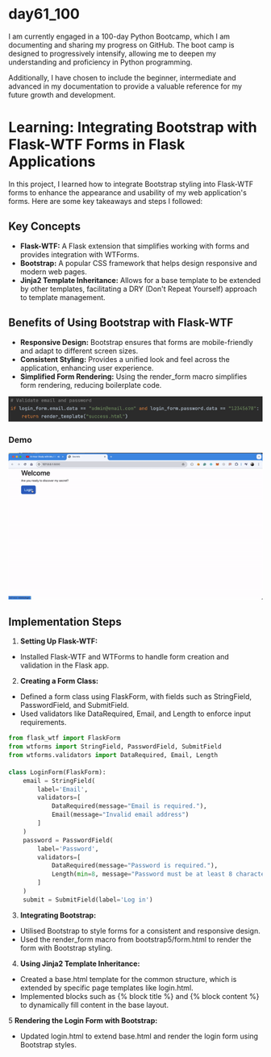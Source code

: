 # day61_100
I am currently engaged in a 100-day Python Bootcamp, which I am documenting and sharing my progress on GitHub. The boot camp is designed to progressively intensify, allowing me to deepen my understanding and proficiency in Python programming.

Additionally, I have chosen to include the beginner, intermediate and advanced in my documentation to provide a valuable reference for my future growth and development.

# Learning: Integrating Bootstrap with Flask-WTF Forms in Flask Applications
In this project, I learned how to integrate Bootstrap styling into Flask-WTF forms to enhance the appearance and usability of my web application's forms. Here are some key takeaways and steps I followed:

## Key Concepts
- **Flask-WTF:** A Flask extension that simplifies working with forms and provides integration with WTForms.
- **Bootstrap:** A popular CSS framework that helps design responsive and modern web pages.
- **Jinja2 Template Inheritance:** Allows for a base template to be extended by other templates, facilitating a DRY (Don't Repeat Yourself) approach to template management.

## Benefits of Using Bootstrap with Flask-WTF

- **Responsive Design:** Bootstrap ensures that forms are mobile-friendly and adapt to different screen sizes.
- **Consistent Styling:** Provides a unified look and feel across the application, enhancing user experience.
- **Simplified Form Rendering:** Using the render_form macro simplifies form rendering, reducing boilerplate code.

![](https://github.com/AlvinChin1608/day61_100/blob/main/Screenshot%202024-07-28%20at%2020.57.26.png)
### Demo
![](https://github.com/AlvinChin1608/day61_100/blob/main/gif_demo/ScreenRecording2024-07-28at20.59.00-ezgif.com-video-to-gif-converter.gif)

## Implementation Steps
1. **Setting Up Flask-WTF:**
  - Installed Flask-WTF and WTForms to handle form creation and validation in the Flask app.

2. **Creating a Form Class:**
  - Defined a form class using FlaskForm, with fields such as StringField, PasswordField, and SubmitField.
  - Used validators like DataRequired, Email, and Length to enforce input requirements.

```python
from flask_wtf import FlaskForm
from wtforms import StringField, PasswordField, SubmitField
from wtforms.validators import DataRequired, Email, Length

class LoginForm(FlaskForm):
    email = StringField(
        label='Email',
        validators=[
            DataRequired(message="Email is required."),
            Email(message="Invalid email address")
        ]
    )
    password = PasswordField(
        label='Password',
        validators=[
            DataRequired(message="Password is required."),
            Length(min=8, message="Password must be at least 8 characters long")
        ]
    )
    submit = SubmitField(label='Log in')
```
3. **Integrating Bootstrap:**
  - Utilised Bootstrap to style forms for a consistent and responsive design.
  - Used the render_form macro from bootstrap5/form.html to render the form with Bootstrap styling.

4. **Using Jinja2 Template Inheritance:**
  - Created a base.html template for the common structure, which is extended by specific page templates like login.html.
  - Implemented blocks such as {% block title %} and {% block content %} to dynamically fill content in the base layout.

5 **Rendering the Login Form with Bootstrap:**
  - Updated login.html to extend base.html and render the login form using Bootstrap styles.

